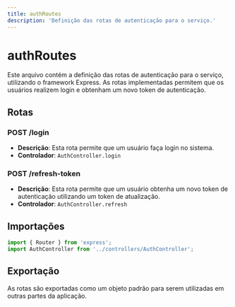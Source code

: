 ```yaml
---
title: authRoutes
description: 'Definição das rotas de autenticação para o serviço.'
---
```


# authRoutes

Este arquivo contém a definição das rotas de autenticação para o serviço, utilizando o framework Express. As rotas implementadas permitem que os usuários realizem login e obtenham um novo token de autenticação.

## Rotas

### POST /login

- **Descrição**: Esta rota permite que um usuário faça login no sistema.
- **Controlador**: `AuthController.login`

### POST /refresh-token

- **Descrição**: Esta rota permite que um usuário obtenha um novo token de autenticação utilizando um token de atualização.
- **Controlador**: `AuthController.refresh`

## Importações

```typescript
import { Router } from 'express';
import AuthController from '../controllers/AuthController';
```

## Exportação

As rotas são exportadas como um objeto padrão para serem utilizadas em outras partes da aplicação.